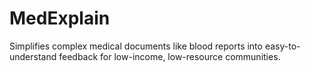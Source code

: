 # MedExplain
Simplifies complex medical documents like blood reports into easy-to-understand feedback for low-income, low-resource communities.
